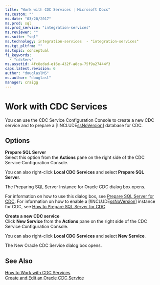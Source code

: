 ```yaml
---
title: "Work with CDC Services | Microsoft Docs"
ms.custom: ""
ms.date: "03/20/2017"
ms.prod: sql
ms.prod_service: "integration-services"
ms.reviewer: ""
ms.suite: "sql"
ms.technology: integration-services  - "integration-services"
ms.tgt_pltfrm: ""
ms.topic: conceptual
f1_keywords: 
  - "cdcServ"
ms.assetid: 4fc8edad-e16e-432f-a8ca-75f9a27444f3
caps.latest.revision: 6
author: "douglaslMS"
ms.author: "douglasl"
manager: craigg
---
```

# Work with CDC Services
  You can use the CDC Service Configuration Console to create a new CDC service and to prepare a [!INCLUDE[ssNoVersion](../../includes/ssnoversion-md.md)] database for CDC.  
  
## Options  
 **Prepare SQL Server**  
 Select this option from the **Actions** pane on the right side of the CDC Service Configuration Console.  
  
 You can also right-click **Local CDC Services** and select **Prepare SQL Server**.  
  
 The Preparing SQL Server Instance for Oracle CDC dialog box opens.  
  
 For information on how to use this dialog box, see [Prepare SQL Server for CDC](../../integration-services/change-data-capture/prepare-sql-server-for-cdc.md). For information on how to enable a [!INCLUDE[ssNoVersion](../../includes/ssnoversion-md.md)] instance for CDC, see [How to Prepare SQL Server for CDC](../../integration-services/change-data-capture/how-to-prepare-sql-server-for-cdc.md).  
  
 **Create a new CDC service**  
 Click **New Service** from the **Actions** pane on the right side of the CDC Service Configuration Console.  
  
 You can also right-click **Local CDC Services** and select **New Service**.  
  
 The New Oracle CDC Service dialog box opens.  
  
## See Also  
 [How to Work with CDC Services](../../integration-services/change-data-capture/how-to-work-with-cdc-services.md)   
 [Create and Edit an Oracle CDC Service](../../integration-services/change-data-capture/create-and-edit-an-oracle-cdc-service.md)  
  
  
